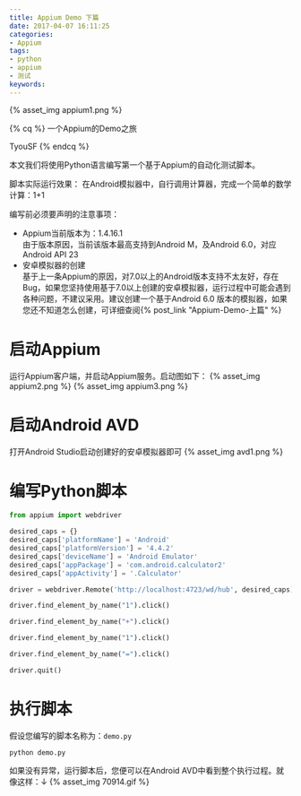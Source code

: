 ```yaml
---
title: Appium Demo 下篇
date: 2017-04-07 16:11:25
categories:
- Appium
tags:
- python
- appium
- 测试
keywords:
---
```


{% asset_img appium1.png %}

{% cq %}
一个Appium的Demo之旅

TyouSF
{% endcq %}

<!--more-->

本文我们将使用Python语言编写第一个基于Appium的自动化测试脚本。

脚本实际运行效果：
在Android模拟器中，自行调用计算器，完成一个简单的数学计算：1+1

编写前必须要声明的注意事项：

- Appium当前版本为：1.4.16.1  
由于版本原因，当前该版本最高支持到Android M，及Android 6.0，对应Android API 23
- 安卓模拟器的创建  
基于上一条Appium的原因，对7.0以上的Android版本支持不太友好，存在Bug，如果您坚持使用基于7.0以上创建的安卓模拟器，运行过程中可能会遇到各种问题，不建议采用。建议创建一个基于Android 6.0 版本的模拟器，如果您还不知道怎么创建，可详细查阅{% post_link "Appium-Demo-上篇" %}

# 启动Appium

运行Appium客户端，并启动Appium服务。启动图如下：
{% asset_img appium2.png %}
{% asset_img appium3.png %}

# 启动Android AVD

打开Android Studio启动创建好的安卓模拟器即可
{% asset_img avd1.png %}

# 编写Python脚本

```python
from appium import webdriver

desired_caps = {}
desired_caps['platformName'] = 'Android'
desired_caps['platformVersion'] = '4.4.2'
desired_caps['deviceName'] = 'Android Emulator'
desired_caps['appPackage'] = 'com.android.calculator2'
desired_caps['appActivity'] = '.Calculator'

driver = webdriver.Remote('http://localhost:4723/wd/hub', desired_caps)

driver.find_element_by_name("1").click()

driver.find_element_by_name("+").click()

driver.find_element_by_name("1").click()

driver.find_element_by_name("=").click()

driver.quit()
```

# 执行脚本

假设您编写的脚本名称为：`demo.py`
```
python demo.py
```

如果没有异常，运行脚本后，您便可以在Android AVD中看到整个执行过程。就像这样：↓
{% asset_img 70914.gif %}